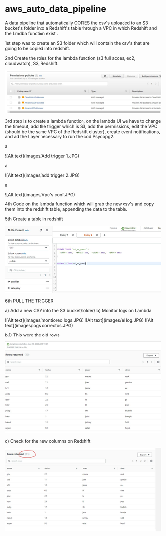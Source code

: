 # aws_auto_data_pipeline

A data pipeline that automatically COPIES the csv's uploaded to an S3 bucket's folder into a Redshift's table through a VPC in which Redshift and the Lmdba function exist  .

1st step was to create an S3 folder which will contain the csv's that are going to be copied into redshift.

2nd Create the roles for the lambda function (s3 full acces, ec2, cloudwatch), S3, Redshift.

![Alt text](images/permisos.JPG)

3rd step is to create a lambda function, on the lambda UI we have to change the timeout, add the trigger which is S3, add the permissions, edit the VPC (should be the same VPC of the Redshift cluster), create event notifications, and ad the Layer necessary to run the cod Psycopg2.

a 

![Alt text](images/Add trigger 1.JPG)

a

![Alt text](images/add trigger 2.JPG)

a

![Alt text](images/Vpc's conf.JPG)

4th Code on the lambda function which will grab the new csv's and copy them into the redshift table, appending the data to the table.

5th Create a table in redshift

![Alt text](images/SQl1.JPG)

6th PULL THE TRIGGER

 a) Add a new CSV into the S3 bucket/folder/
 b) Monitor logs on Lambda
 
![Alt text](images/montioreo logs.JPG)
![Alt text](images/el log.JPG)
![Alt text](images/logs correctos.JPG)

 b.1) This were the old rows
 
 ![Alt text](images/result.JPG)
 
 c) Check for the new columns on Redshift

 ![Alt text](images/ananidos.JPG)
